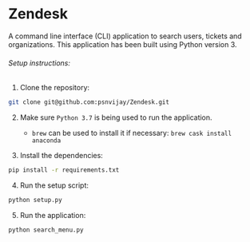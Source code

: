 # Zendesk
A command line interface (CLI) application to search users, tickets and organizations. This application has been built using Python version 3. 

###### Setup instructions:
1. Clone the repository:
```bash
git clone git@github.com:psnvijay/Zendesk.git
``` 

2. Make sure `Python 3.7` is being used to run the application. 
    - `brew` can be used to install it if necessary: ```brew cask install anaconda```
    

3. Install the dependencies:
```bash
pip install -r requirements.txt 
```

4. Run the setup script:
```bash
python setup.py
```

5. Run the application:
```bash
python search_menu.py
```




